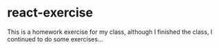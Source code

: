 # react-exercise
This is a homework exercise for my class, although I finished the class, I continued to do some exercises...
